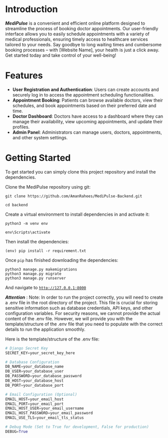 # Introduction

**_MediPulse_** is a convenient and efficient online platform designed to streamline the process of booking doctor appointments. Our user-friendly interface allows you to easily schedule appointments with a variety of medical professionals, ensuring timely access to healthcare services tailored to your needs. Say goodbye to long waiting times and cumbersome booking processes – with [Website Name], your health is just a click away. Get started today and take control of your well-being!

# Features

- **User Registration and Authentication**: Users can create accounts and securely log in to access the appointment scheduling functionalities.
- **Appointment Booking**: Patients can browse available doctors, view their schedules, and book appointments based on their preferred date and time.
- **Doctor Dashboard**: Doctors have access to a dashboard where they can manage their availability, view upcoming appointments, and update their profiles.
- **Admin Panel**: Administrators can manage users, doctors, appointments, and other system settings.

# Getting Started

To get started you can simply clone this project repository and install the dependencies.

Clone the MediPulse repository using git:

```
git clone https://github.com/AmanRahees/MediPulse-Backend.git

cd backend
```

Create a virtual environment to install dependencies in and activate it:

```
python3 -m venv env

env\Scripts\activate
```

Then install the dependencies:

```
(env) pip install -r requirement.txt
```

Once `pip` has finished downloading the dependencies:

```
python3 manage.py makemigrations
python3 manage.py migrate
python3 manage.py runserver
```

And navigate to <a href="http://127.0.0.1:8000">`http://127.0.0.1:8000`</a>

**_Attention_** : Note: In order to run the project correctly, you will need to create a .env file in the root directory of the project. This file is crucial for storing sensitive information such as database credentials, API keys, and other configuration variables. For security reasons, we cannot provide the actual content of the .env file. However, we will provide you with the template/structure of the .env file that you need to populate with the correct details to run the application smoothly.

Here is the template/structure of the .env file:

```python
# Django Secret Key
SECRET_KEY=your_secret_key_here

# Database Configuration
DB_NAME=your_database_name
DB_USER=your_database_user
DB_PASSWORD=your_database_password
DB_HOST=your_database_host
DB_PORT=your_database_port

# Email Configuration (Optional)
EMAIL_HOST=your_email_host
EMAIL_PORT=your_email_port
EMAIL_HOST_USER=your_email_username
EMAIL_HOST_PASSWORD=your_email_password
EMAIL_USE_TLS=your_email_tls_status

# Debug Mode (Set to True for development, False for production)
DEBUG=True

```
